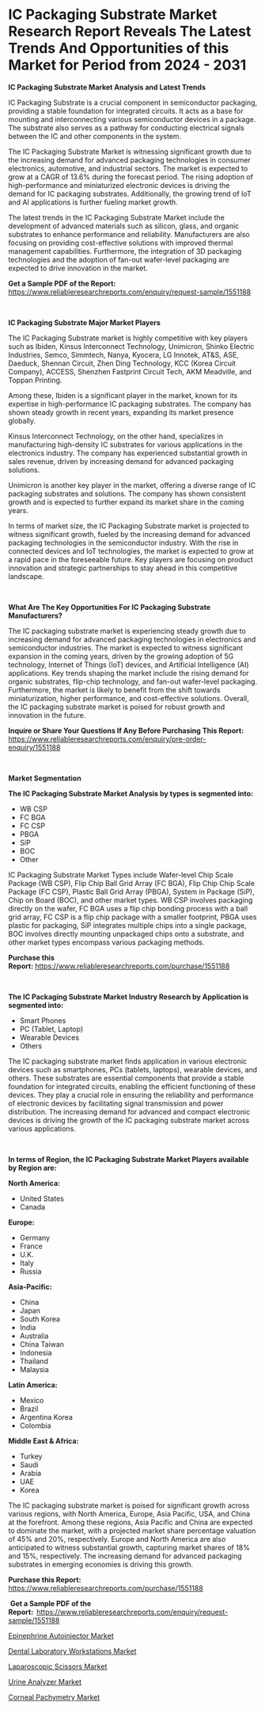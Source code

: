 <p><h1>IC Packaging Substrate Market Research Report Reveals The Latest Trends And Opportunities of this Market for Period from 2024 - 2031</h1></p><p><strong>IC Packaging Substrate Market Analysis and Latest Trends</strong></p>
<p><p>IC Packaging Substrate is a crucial component in semiconductor packaging, providing a stable foundation for integrated circuits. It acts as a base for mounting and interconnecting various semiconductor devices in a package. The substrate also serves as a pathway for conducting electrical signals between the IC and other components in the system.</p><p>The IC Packaging Substrate Market is witnessing significant growth due to the increasing demand for advanced packaging technologies in consumer electronics, automotive, and industrial sectors. The market is expected to grow at a CAGR of 13.6% during the forecast period. The rising adoption of high-performance and miniaturized electronic devices is driving the demand for IC packaging substrates. Additionally, the growing trend of IoT and AI applications is further fueling market growth.</p><p>The latest trends in the IC Packaging Substrate Market include the development of advanced materials such as silicon, glass, and organic substrates to enhance performance and reliability. Manufacturers are also focusing on providing cost-effective solutions with improved thermal management capabilities. Furthermore, the integration of 3D packaging technologies and the adoption of fan-out wafer-level packaging are expected to drive innovation in the market.</p></p>
<p><strong>Get a Sample PDF of the Report:&nbsp;</strong> <a href="https://www.reliableresearchreports.com/enquiry/request-sample/1551188">https://www.reliableresearchreports.com/enquiry/request-sample/1551188</a></p>
<p>&nbsp;</p>
<p><strong>IC Packaging Substrate Major Market Players</strong></p>
<p><p>The IC Packaging Substrate market is highly competitive with key players such as Ibiden, Kinsus Interconnect Technology, Unimicron, Shinko Electric Industries, Semco, Simmtech, Nanya, Kyocera, LG Innotek, AT&S, ASE, Daeduck, Shennan Circuit, Zhen Ding Technology, KCC (Korea Circuit Company), ACCESS, Shenzhen Fastprint Circuit Tech, AKM Meadville, and Toppan Printing.</p><p>Among these, Ibiden is a significant player in the market, known for its expertise in high-performance IC packaging substrates. The company has shown steady growth in recent years, expanding its market presence globally.</p><p>Kinsus Interconnect Technology, on the other hand, specializes in manufacturing high-density IC substrates for various applications in the electronics industry. The company has experienced substantial growth in sales revenue, driven by increasing demand for advanced packaging solutions.</p><p>Unimicron is another key player in the market, offering a diverse range of IC packaging substrates and solutions. The company has shown consistent growth and is expected to further expand its market share in the coming years.</p><p>In terms of market size, the IC Packaging Substrate market is projected to witness significant growth, fueled by the increasing demand for advanced packaging technologies in the semiconductor industry. With the rise in connected devices and IoT technologies, the market is expected to grow at a rapid pace in the foreseeable future. Key players are focusing on product innovation and strategic partnerships to stay ahead in this competitive landscape.</p></p>
<p>&nbsp;</p>
<p><strong>What Are The Key Opportunities For IC Packaging Substrate Manufacturers?</strong></p>
<p><p>The IC packaging substrate market is experiencing steady growth due to increasing demand for advanced packaging technologies in electronics and semiconductor industries. The market is expected to witness significant expansion in the coming years, driven by the growing adoption of 5G technology, Internet of Things (IoT) devices, and Artificial Intelligence (AI) applications. Key trends shaping the market include the rising demand for organic substrates, flip-chip technology, and fan-out wafer-level packaging. Furthermore, the market is likely to benefit from the shift towards miniaturization, higher performance, and cost-effective solutions. Overall, the IC packaging substrate market is poised for robust growth and innovation in the future.</p></p>
<p><strong>Inquire or Share Your Questions If Any Before Purchasing This Report:</strong> <a href="https://www.reliableresearchreports.com/enquiry/pre-order-enquiry/1551188">https://www.reliableresearchreports.com/enquiry/pre-order-enquiry/1551188</a></p>
<p>&nbsp;</p>
<p><strong>Market Segmentation</strong></p>
<p><strong>The IC Packaging Substrate Market Analysis by types is segmented into:</strong></p>
<p><ul><li>WB CSP</li><li>FC BGA</li><li>FC CSP</li><li>PBGA</li><li>SiP</li><li>BOC</li><li>Other</li></ul></p>
<p><p>IC Packaging Substrate Market Types include Wafer-level Chip Scale Package (WB CSP), Flip Chip Ball Grid Array (FC BGA), Flip Chip Chip Scale Package (FC CSP), Plastic Ball Grid Array (PBGA), System in Package (SiP), Chip on Board (BOC), and other market types. WB CSP involves packaging directly on the wafer, FC BGA uses a flip chip bonding process with a ball grid array, FC CSP is a flip chip package with a smaller footprint, PBGA uses plastic for packaging, SiP integrates multiple chips into a single package, BOC involves directly mounting unpackaged chips onto a substrate, and other market types encompass various packaging methods.</p></p>
<p><strong>Purchase this Report:&nbsp;</strong><a href="https://www.reliableresearchreports.com/purchase/1551188">https://www.reliableresearchreports.com/purchase/1551188</a></p>
<p>&nbsp;</p>
<p><strong>The IC Packaging Substrate Market Industry Research by Application is segmented into:</strong></p>
<p><ul><li>Smart Phones</li><li>PC (Tablet, Laptop)</li><li>Wearable Devices</li><li>Others</li></ul></p>
<p><p>The IC packaging substrate market finds application in various electronic devices such as smartphones, PCs (tablets, laptops), wearable devices, and others. These substrates are essential components that provide a stable foundation for integrated circuits, enabling the efficient functioning of these devices. They play a crucial role in ensuring the reliability and performance of electronic devices by facilitating signal transmission and power distribution. The increasing demand for advanced and compact electronic devices is driving the growth of the IC packaging substrate market across various applications.</p></p>
<p>&nbsp;</p>
<p><strong>In terms of Region, the IC Packaging Substrate Market Players available by Region are:</strong></p>
<p>
    <p> <strong> North America: </strong>
        <ul>
            <li>United States</li>
            <li>Canada</li>
        </ul>
        </p> 
    <p> <strong> Europe: </strong>
        <ul>
            <li>Germany</li>
            <li>France</li>
            <li>U.K.</li>
            <li>Italy</li>
            <li>Russia</li>
        </ul>
        </p> 
    <p> <strong> Asia-Pacific: </strong>
        <ul>
            <li>China</li>
            <li>Japan</li>
            <li>South Korea</li>
            <li>India</li>
            <li>Australia</li>
            <li>China Taiwan</li>
            <li>Indonesia</li>
            <li>Thailand</li>
            <li>Malaysia</li>
        </ul>
        </p> 
    <p> <strong> Latin America: </strong>
        <ul>
            <li>Mexico</li>
            <li>Brazil</li>
            <li>Argentina Korea</li>
            <li>Colombia</li>
        </ul>
        </p> 
    <p> <strong> Middle East & Africa: </strong>
        <ul>
            <li>Turkey</li>
            <li>Saudi</li>
            <li>Arabia</li>
            <li>UAE</li>
            <li>Korea</li>
        </ul>
    </p>
    </p>
<p><p>The IC packaging substrate market is poised for significant growth across various regions, with North America, Europe, Asia Pacific, USA, and China at the forefront. Among these regions, Asia Pacific and China are expected to dominate the market, with a projected market share percentage valuation of 45% and 20%, respectively. Europe and North America are also anticipated to witness substantial growth, capturing market shares of 18% and 15%, respectively. The increasing demand for advanced packaging substrates in emerging economies is driving this growth.</p></p>
<p><strong>Purchase this Report: </strong><a href="https://www.reliableresearchreports.com/purchase/1551188">https://www.reliableresearchreports.com/purchase/1551188</a></p>
<p>&nbsp;<strong>Get a Sample PDF of the Report:&nbsp;&nbsp;</strong><a href="https://www.reliableresearchreports.com/enquiry/request-sample/1551188">https://www.reliableresearchreports.com/enquiry/request-sample/1551188</a></p>
<p><strong></strong></p>
<p><p><a href="https://medium.com/@jeromekling1967/epinephrine-autoinjector-market-comprehensive-assessment-by-type-application-and-geography-7df7f1dc6213">Epinephrine Autoinjector Market</a></p><p><a href="https://medium.com/@austynlemke1988/dental-laboratory-workstations-market-competitive-analysis-market-trends-and-forecast-to-2031-a6f46979d219">Dental Laboratory Workstations Market</a></p><p><a href="https://medium.com/@austynlemke1988/laparoscopic-scissors-market-insight-market-trends-growth-forecasted-from-2024-to-2031-85e1a5ed739f">Laparoscopic Scissors Market</a></p><p><a href="https://medium.com/@jeromekling1967/urine-analyzer-market-size-market-outlook-and-market-forecast-2024-to-2031-330f20bf285f">Urine Analyzer Market</a></p><p><a href="https://medium.com/@isomgleason/corneal-pachymetry-market-share-evolution-and-market-growth-trends-2024-2031-2d7aaf1449ee">Corneal Pachymetry Market</a></p></p>